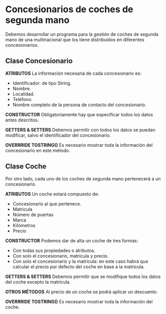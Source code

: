 # Concesionarios de coches de segunda mano

Debemos desarrollar un programa para la gestión de coches de segunda mano de una multinacional que los tiene distribuidos en diferentes concesionarios.

## Clase Concesionario
**ATRIBUTOS**
La información necesaria de cada concesionario es:

- Identificador: de tipo String.
- Nombre.
- Localidad.
- Teléfono.
- Nombre completo de la persona de contacto del concesionario.

**CONSTRUCTOR**
Obligatoriamente hay que especificar todos los datos antes descritos.

**GETTERS & SETTERS**
Debemos permitir con todos los datos se puedan modificar, salvo el identificador del concesionario.

**OVERRRIDE TOSTRING()**
Es necesario mostrar toda la información del concesionario en este método.

## Clase Coche
Por otro lado, cada uno de los coches de segunda mano pertenecerá a un concesionario.

**ATRIBUTOS**
Un coche estará compuesto de:

- Concesionario al que pertenece.
- Matricula
- Número de puertas
- Marca
- Kilómetros
- Precio

**CONSTRUCTOR**
Podemos dar de alta un coche de tres formas:

- Con todas sus propiedades o atributos.
- Con solo el concesionario, matrícula y precio.
- Con solo el concesionario y la matrícula: en este caso habrá que calcular el precio por defecto del coche en base a la matrícula.

**GETTERS & SETTERS**
Debemos permitir que se modifique todos los datos del coche excepto la matrícula.

**OTROS MÉTODOS**
Al precio de un coche se podrá aplicar un descuento.

**OVERRRIDE TOSTRING()**
Es necesario mostrar toda la información del coche.
